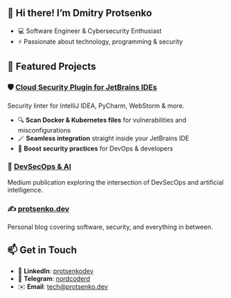 ## 👋 Hi there! I’m Dmitry Protsenko

- 💻 Software Engineer & Cybersecurity Enthusiast
- ⚡️ Passionate about technology, programming & security

## 📌 Featured Projects

### 🛡️ [Cloud Security Plugin for JetBrains IDEs](https://github.com/NordCoderd/infrastructure-security)
Security linter for IntelliJ IDEA, PyCharm, WebStorm & more.

- 🔍 **Scan Docker & Kubernetes files** for vulnerabilities and misconfigurations
- 🪄 **Seamless integration** straight inside your JetBrains IDE
- 🚀 **Boost security practices** for DevOps & developers

### 🤖 [DevSecOps & AI](https://devsecopsai.today/)  
Medium publication exploring the intersection of DevSecOps and artificial intelligence.

### ✍️ [protsenko.dev](https://protsenko.dev)
Personal blog covering software, security, and everything in between.

## 📫 Get in Touch

- 💼 **LinkedIn**: [protsenkodev](https://www.linkedin.com/in/protsenkodev/)  
- 💬 **Telegram**: [nordcoderd](https://t.me/nordcoderd)  
- ✉️ **Email**: [tech@protsenko.dev](mailto:tech@protsenko.dev)

